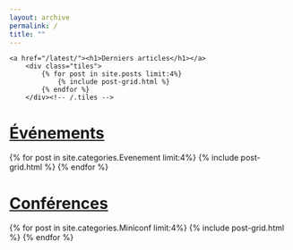 ```yaml
---
layout: archive
permalink: /
title: ""
---
```

<div class="wrap">

	<a href="/latest/"><h1>Derniers articles</h1></a>
		<div class="tiles">
			{% for post in site.posts limit:4%}
				{% include post-grid.html %}
			{% endfor %}
		</div><!-- /.tiles -->

</div>


<div class="wrap">
	<a href="/events/"><h1>Événements</h1></a>
		<div class="tiles">
			{% for post in site.categories.Evenement limit:4%}
				{% include post-grid.html %}
			{% endfor %}
		</div><!-- /.tiles -->
</div>


<div class="wrap">
	<a href="/miniconfs/"><h1>Conférences</h1></a>
	<div class="tiles">
		{% for post in site.categories.Miniconf limit:4%}
			{% include post-grid.html %}
		{% endfor %}
	</div><!-- /.tiles -->
</div>